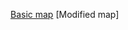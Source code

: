 [Basic map](https://github.com/Maja0108/IP-location-analysis/blob/master/docs/ip_location.html)
[Modified map]
